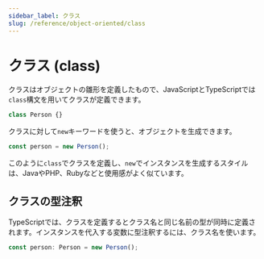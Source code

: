 ```yaml
---
sidebar_label: クラス
slug: /reference/object-oriented/class
---
```


# クラス (class)

クラスはオブジェクトの雛形を定義したもので、JavaScriptとTypeScriptでは`class`構文を用いてクラスが定義できます。

```javascript
class Person {}
```

クラスに対して`new`キーワードを使うと、オブジェクトを生成できます。

```javascript
const person = new Person();
```

このように`class`でクラスを定義し、`new`でインスタンスを生成するスタイルは、JavaやPHP、Rubyなどと使用感がよく似ています。

## クラスの型注釈 <a id="type-annotation-of-class"></a>

TypeScriptでは、クラスを定義するとクラス名と同じ名前の型が同時に定義されます。インスタンスを代入する変数に型注釈するには、クラス名を使います。

```typescript
const person: Person = new Person();
```
